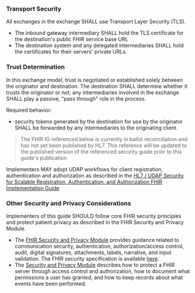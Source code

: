### Transport Security

All exchanges in the exchange SHALL use Transport Layer Security (TLS).

- The inbound gateway intermediary SHALL hold the TLS certificate for the destination's public FHIR service base URL
- The destination system and any delegated intermediaries SHALL hold the certificates for their servers' private URLs.

<p></p>

### Trust Determination

In this exchange model, trust is negotiated or established solely between the originator and destination. The destination SHALL determine whether it trusts the originator or not; any intermediaries involved in the exchange SHALL play a passive, "pass through" role in the process.

Required behavior:

- security tokens generated by the destination for use by the originator SHALL be forwarded by any intermediaries to the originating client.

<blockquote class="note-to-balloters">
<p>
The FHIR IG referenced below is currently in ballot reconciliation and has not yet been published by HL7. This reference will be updated to the published version of the referenced security guide prior to this guide's publication</p>
</blockquote>

Implementers MAY adopt UDAP workflows for client registration, authentication and authorization as described in the [HL7 / UDAP Security for Scalable Registration, Authentication, and Authorization FHIR Implementation Guide](http://hl7.org/fhir/us/udap-security/2021Sep/) 

<p></p>

### Other Security and Privacy Considerations

Implementers of this guide SHOULD follow core FHIR security principles and protect patient privacy as described in the FHIR Security and Privacy Module.

- The [FHIR Security and Privacy Module](https://www.hl7.org/fhir/secpriv-module.html) provides guidance related to communication security, authentication, authorization/access control, audit, digital signatures, attachments, labels, narrative, and input validation. The FHIR security specification is available [here](https://www.hl7.org/fhir/security.html).
- The [Security and Privacy Module](https://www.hl7.org/fhir/secpriv-module.html) describes how to protect a FHIR server through access control and authorization, how to document what permissions a user has granted, and how to keep records about what events have been performed.

<br><br>



